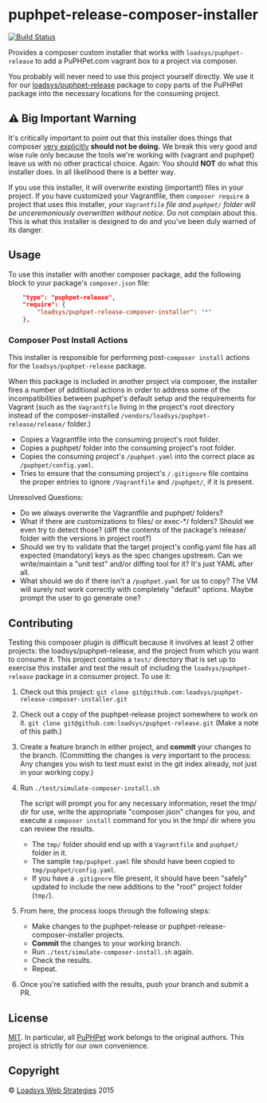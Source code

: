 # puphpet-release-composer-installer

[![Build Status](https://travis-ci.org/loadsys/puphpet-release-composer-installer.svg?branch=master)](https://travis-ci.org/loadsys/puphpet-release-composer-installer)

Provides a composer custom installer that works with `loadsys/puphpet-release` to add a PuPHPet.com vagrant box to a project via composer.

You probably will never need to use this project yourself directly. We use it for our [loadsys/puphpet-release](https://github.com/loadsys/puphpet-release) package to copy parts of the PuPHPet package into the necessary locations for the consuming project.


## :warning: Big Important Warning

It's critically important to point out that this installer does things that composer [very explicitly](https://github.com/composer/installers#should-we-allow-dynamic-package-types-or-paths-no) **should not be doing.** We break this very good and wise rule only because the tools we're working with (vagrant and puphpet) leave us with no other practical choice. Again: You should **NOT** do what this installer does. In all likelihood there is a better way.

If you use this installer, it will overwrite existing (important!) files in your project. If you have customized your Vagrantfile, then `composer require` a project that uses this installer, _your `Vagrantfile` file and `puphpet/` folder will be unceremoniously overwritten without notice._ Do not complain about this. This is what this installer is designed to do and you've been duly warned of its danger.


## Usage

To use this installer with another composer package, add the following block to your package's `composer.json` file:

```json
    "type": "puphpet-release",
    "require": {
        "loadsys/puphpet-release-composer-installer": "*"
    },
```


### Composer Post Install Actions

This installer is responsible for performing post-`composer install` actions for the `loadsys/puphpet-release` package.

When this package is included in another project via composer, the installer fires a number of additional actions in order to address some of the incompatibilities between puphpet's default setup and the requirements for Vagrant (such as the `Vagrantfile` living in the project's root directory instead of the composer-installed `/vendors/loadsys/puphpet-release/release/` folder.)

* Copies a Vagrantfile into the consuming project's root folder.
* Copies a puphpet/ folder into the consuming project's root folder. 
* Copies the consuming project's `/puphpet.yaml` into the correct place as `/puphpet/config.yaml`.
* Tries to ensure that the consuming project's `/.gitignore` file contains the proper entries to ignore `/Vagrantfile` and `/puphpet/`, if it is present.

Unresolved Questions:

* Do we always overwrite the Vagrantfile and puphpet/ folders?
* What if there are customizations to files/ or exec-*/ folders? Should we even try to detect those? (diff the contents of the package's release/ folder with the versions in project root?)
* Should we try to validate that the target project's config.yaml file has all expected (mandatory) keys as the spec changes upstream. Can we write/maintain a "unit test" and/or diffing tool for it? It's just YAML after all.
* What should we do if there isn't a `/puphpet.yaml` for us to copy? The VM will surely not work correctly with completely "default" options. Maybe prompt the user to go generate one?


## Contributing

Testing this composer plugin is difficult because it involves at least 2 other projects: the loadsys/puphpet-release, and the project from which you want to consume it. This project contains a `test/` directory that is set up to exercise this installer and test the result of including the `loadsys/puphpet-release` package in a consumer project. To use it:

1. Check out this project: `git clone git@github.com:loadsys/puphpet-release-composer-installer.git`

1. Check out a copy of the puphpet-release project somewhere to work on it. `git clone git@github.com:loadsys/puphpet-release.git` (Make a note of this path.)

1. Create a feature branch in either project, and **commit** your changes to the branch. (Committing the changes is very important to the process: Any changes you wish to test must exist in the git index already, not just in your working copy.)

1. Run `./test/simulate-composer-install.sh`

	The script will prompt you for any necessary information, reset the tmp/ dir for use, write the appropriate "composer.json" changes for you, and execute a `composer install` command for you in the tmp/ dir where you can review the results.

	* The `tmp/` folder should end up with a `Vagrantfile` and `puphpet/` folder in it.
	* The sample `tmp/puphpet.yaml` file should have been copied to `tmp/puphpet/config.yaml`.
	* If you have a `.gitignore` file present, it should have been "safely" updated to include the new additions to the "root" project folder (`tmp/`).

1. From here, the process loops through the following steps:
	* Make changes to the puphpet-release or puphpet-release-composer-installer projects.
	* **Commit** the changes to your working branch.
	* Run `./test/simulate-composer-install.sh` again.
	* Check the results.
	* Repeat.

1. Once you're satisfied with the results, push your branch and submit a PR.


## License

[MIT](https://github.com/loadsys/puphpet-release/blob/master/LICENSE). In particular, all [PuPHPet](http://puphpet.com) work belongs to the original authors. This project is strictly for our own convenience.


## Copyright

&copy; [Loadsys Web Strategies](http://loadsys.com) 2015
